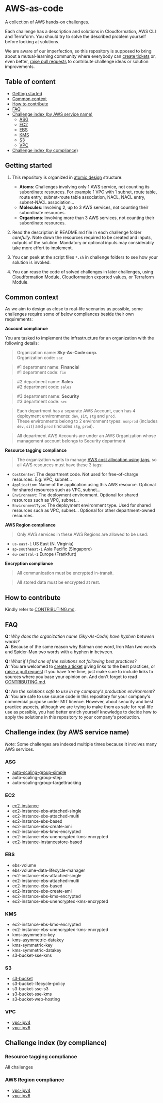 # AWS-as-code
A collection of AWS hands-on challenges.

Each challenge has a description and solutions in Cloudformation, AWS CLI and Terraform. You should try to solve the described problem yourself before looking at solutions.

We are aware of our imperfection, so this repository is supposed to bring about a mutual-learning community where everybody can [create tickets](https://github.com/sky-as-code/aws-as-code/issues) or, even better, [raise pull requests](https://github.com/sky-as-code/aws-as-code/pulls) to contribute challenge ideas or solution improvements. 

## Table of content

* [Getting started](#getting-started)
* [Common context](#common-context)
* [How to contribute](#how-to-contribute)
* [FAQ](#faq)
* [Challenge index (by AWS service name)](#challenge-index-by-aws-service-name)
  * [ASG](#asg)
  * [EC2](#ec2)
  * [EBS](#ebs)
  * [KMS](#kms)
  * [S3](#s3)
  * [VPC](#vpc)
* [Challenge index (by compliance)](#challenge-index-by-compliance)

## Getting started

1. This repository is organized in [atomic design](https://bradfrost.com/blog/post/atomic-web-design/) structure:

    * **Atoms**: Challenges involving only 1 AWS service, not counting its subordinate resources.
      For example 1 VPC with 1 subnet, route table, route entry, subnet-route table association, NACL, NACL entry, subnet-NACL association...
    * **Molecules**: Involving 2, up to 3 AWS services, not counting their subordinate resources.
    * **Organisms**: Involving more than 3 AWS services, not counting their subordinate resources.

2. Read the description in README.md file in each challenge folder *carefully*. Note down the resources required to be created and inputs, outputs of the solution. Mandatory or optional inputs may considerably take more effort to implement.

3. You can peek at the script files `*.sh` in challenge folders to see how your solution is invoked.

4. You can reuse the code of solved challenges in later challenges, using [Cloudformation Module](https://aws.amazon.com/blogs/mt/share-reusable-infrastructure-code-aws-cloudformation-modules-and-stacksets/), Cloudformation exported values, or Terraform Module.

## Common context

As we aim to design as close to real-life scenarios as possible, some challenges require some of below compliances beside their own requirements:

**Account compliance**

You are tasked to implement the infrastructure for an organization with the following details:

> Organization name: **Sky-As-Code corp.**<br>
> Organization code: `sac`<br>

> #1 department name: **Financial**<br>
> #1 department code: `fin`<br>

> #2 department name: **Sales**<br>
> #2 department code: `sales`<br>

> #3 department name: **Security**<br>
> #3 department code: `sec`<br>

> Each department has a separate AWS Account, each has 4 deployment environments: `dev`, `sit`, `stg` and `prod`.<br/>
> These environments belong to 2 environment types: `nonprod` (includes `dev`, `sit`) and `prod` (includes `stg`, `prod`).


> All department AWS Accounts are under an AWS Organization whose management account belongs to Security department.

**Resource tagging compliance**

> The organization wants to manage [AWS cost allocation using tags](https://docs.aws.amazon.com/awsaccountbilling/latest/aboutv2/cost-alloc-tags.html), so all AWS resources must have these 3 tags:<br>
  * `CostCenter`: The department code. Not used for free-of-charge resources. E.g: VPC, subnet...
  * `Application`: Name of the application using this AWS resource. Optional for shared resources such as VPC, subnet...
  * `Environment`: The deployment environment. Optional for shared resources such as VPC, subnet...
  * `EnvironmentType`: The deployment environment type. Used for shared resources such as VPC, subnet... Optional for other department-owned resources.

**AWS Region compliance**

> Only AWS services in these AWS Regions are allowed to be used: 
  * `us-east-1` US East (N. Virginia)
  * `ap-southeast-1` Asia Pacific (Singapore)
  * `eu-central-1` Europe (Frankfurt)

**Encryption compliance**

> All communication must be encrypted in-transit.

> All stored data must be encrypted at rest.

## How to contribute

Kindly refer to [CONTRIBUTING.md](./CONTRIBUTING.md).

## FAQ

**Q:** *Why does the organization name (Sky-As-Code) have hyphen between words?*<br>
**A:** Because of the same reason why Batman one word, Iron Man two words and Spider-Man two words with a hyphen in between.

**Q:** *What if I find one of the solutions not following best practices?*<br>
**A:** You are welcomed to [create a ticket](https://github.com/sky-as-code/aws-as-code/issues) giving links to the best practices, or [raise a pull request](https://github.com/sky-as-code/aws-as-code/pulls) if you have free time, just make sure to include links to sources where you base your opinion on. And don't forget to read [CONTRIBUTING.md](./CONTRIBUTING.md).

**Q:** *Are the solutions safe to use in my company's production environment?*<br>
**A:** You are safe to use source code in this repository for your company's commercial purpose under MIT licence. However, about security and best practice aspects, although we are trying to make them as safe for real-life use as possible, you had better enrich yourself knowledge to decide how to apply the solutions in this repository to your company's production.

## Challenge index (by AWS service name)

*Note:* Some challenges are indexed multiple times because it involves many AWS services.

### **ASG**
  - [auto-scaling-group-simple](./atoms/compute/auto-scaling-group-simple)
  - auto-scaling-group-step
  - auto-scaling-group-targettracking

### **EC2**
  - [ec2-instance](./atoms/compute/ec2-instance)
  - ec2-instance-ebs-attached-single
  - ec2-instance-ebs-attached-multi
  - ec2-instance-ebs-based
  - ec2-instance-ebs-create-ami
  - ec2-instance-ebs-kms-encrypted
  - ec2-instance-ebs-unencrypted-kms-encrypted
  - ec2-instance-instancestore-based

### **EBS**
  - ebs-volume
  - ebs-volume-data-lifecycle-manager
  - ec2-instance-ebs-attached-single
  - ec2-instance-ebs-attached-multi
  - ec2-instance-ebs-based
  - ec2-instance-ebs-create-ami
  - ec2-instance-ebs-kms-encrypted
  - ec2-instance-ebs-unencrypted-kms-encrypted

### **KMS**
  - ec2-instance-ebs-kms-encrypted
  - ec2-instance-ebs-unencrypted-kms-encrypted
  - kms-asymmetric-key
  - kms-asymmetric-datakey
  - kms-symmetric-key
  - kms-symmetric-datakey
  - s3-bucket-sse-kms

### **S3**
  - [s3-bucket](./atoms/storage/s3-bucket)
  - s3-bucket-lifecycle-policy
  - s3-bucket-sse-s3
  - s3-bucket-sse-kms
  - s3-bucket-web-hosting

### **VPC**
  - [vpc-ipv4](./atoms/networking/vpc-ipv4)
  - [vpc-ipv6](./atoms/networking/vpc-ipv6)

## Challenge index (by compliance)

### **Resource tagging compliance**
All challenges

### **AWS Region compliance**
  - [vpc-ipv4](./atoms/networking/vpc-ipv4)
  - [vpc-ipv6](./atoms/networking/vpc-ipv6)
